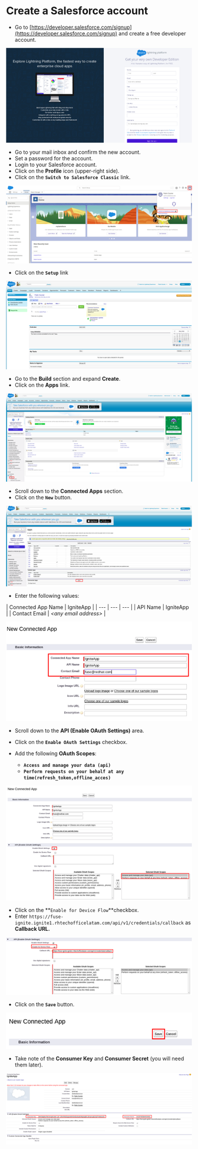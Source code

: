 # Create a Salesforce account

* Go to [https://developer.salesforce.com/signup](https://developer.salesforce.com/signup) and create a free developer account.

![](../.gitbook/assets/image%20%2820%29.png)

* Go to your mail inbox and confirm the new account.
* Set a password for the account.
* Login to your Salesforce account.
* Click on the **Profile** icon \(upper-right side\).
* Click on the **`Switch to Salesforce Classic`** link.

![](../.gitbook/assets/image%20%2871%29.png)

* Click on the **`Setup`** link

![](../.gitbook/assets/image%20%28103%29.png)

* Go to the **Build** section and expand **Create**.
* Click on the **Apps** link.

![](../.gitbook/assets/image%20%286%29.png)

* Scroll down to the **Connected Apps** section.
* Click on the **`New`** button.

![](../.gitbook/assets/image%20%28138%29.png)

* Enter the following values:

| Connected App Name | IgniteApp |
| --- | --- | --- |
| API Name | IgniteApp |
| Contact Email | _&lt;any email address&gt;_ |

![](../.gitbook/assets/image%20%2834%29.png)

* Scroll down to the **API \(Enable OAuth Settings\)** area.
* Click on the **`Enable OAuth Settings`** checkbox.
* Add the following **OAuth Scopes**:

  * **`Access and manage your data (api)`**
  * **`Perform requests on your behalf at any time(refresh_token,offline_acces)`**

![](../.gitbook/assets/image%20%281%29.png)

* Click on the **`Enable for Device Flow`**checkbox.
* Enter `https://fuse-ignite.ignite1.rhtechofficelatam.com/api/v1/credentials/callback` as **Callback URL.**

![](../.gitbook/assets/image%20%289%29.png)

* Click on the **`Save`** button.

![](../.gitbook/assets/image%20%284%29.png)

* Take note of the **Consumer Key** and **Consumer Secret** \(you will need them later\).

![](../.gitbook/assets/image%20%2878%29.png)

